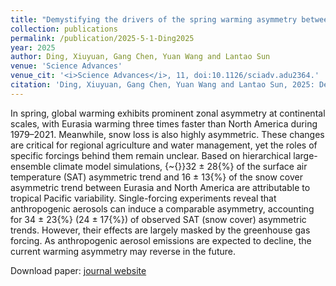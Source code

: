 ```yaml
---
title: "Demystifying the drivers of the spring warming asymmetry between Eurasia and North America"
collection: publications
permalink: /publication/2025-5-1-Ding2025
year: 2025
author: Ding, Xiuyuan, Gang Chen, Yuan Wang and Lantao Sun
venue: 'Science Advances'
venue_cit: '<i>Science Advances</i>, 11, doi:10.1126/sciadv.adu2364.'
citation: 'Ding, Xiuyuan, Gang Chen, Yuan Wang and Lantao Sun, 2025: Demystifying the drivers of the spring warming asymmetry between Eurasia and North America, <i>Science Advances</i>, 11, doi:10.1126/sciadv.adu2364.'
---
```

In spring, global warming exhibits prominent zonal asymmetry at continental scales, with Eurasia warming three times faster than North America during 1979–2021. Meanwhile, snow loss is also highly asymmetric. These changes are critical for regional agriculture and water management, yet the roles of specific forcings behind them remain unclear. Based on hierarchical large-ensemble climate model simulations, {\~{}}32 ± 28{\%} of the surface air temperature (SAT) asymmetric trend and 16 ± 13{\%} of the snow cover asymmetric trend between Eurasia and North America are attributable to tropical Pacific variability. Single-forcing experiments reveal that anthropogenic aerosols can induce a comparable asymmetry, accounting for 34 ± 23{\%} (24 ± 17{\%}) of observed SAT (snow cover) asymmetric trends. However, their effects are largely masked by the greenhouse gas forcing. As anthropogenic aerosol emissions are expected to decline, the current warming asymmetry may reverse in the future.

Download paper: [journal website](https://www.science.org/doi/10.1126/sciadv.adu2364)
